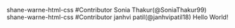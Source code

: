 shane-warne-html-css
#Contributor 
Sonia Thakur(@SoniaThakur99)
shane-warne-html-css
#Contributor 
janhvi patil(@janhvipatil18)
Hello World!
